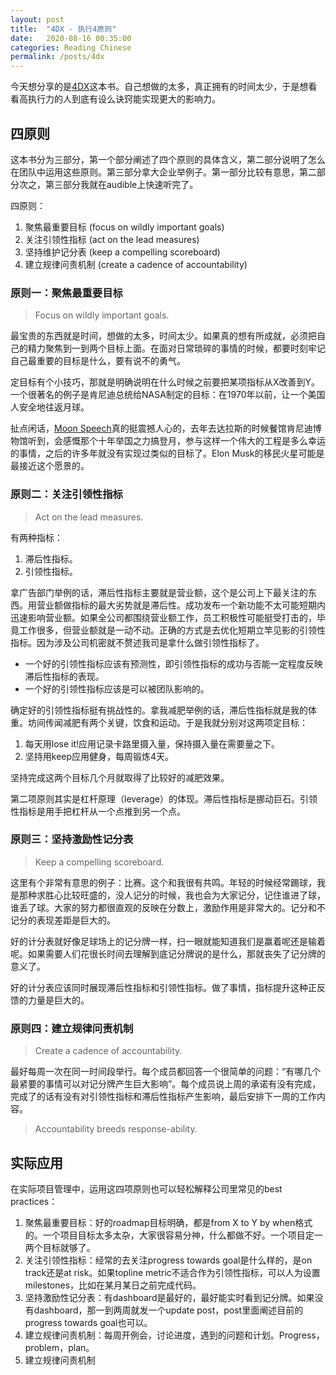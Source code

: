 ```yaml
---
layout: post
title:  "4DX - 执行4原则"
date:   2020-08-16 00:35:00
categories: Reading Chinese
permalink: /posts/4dx
---
```


今天想分享的是[4DX](https://www.amazon.com/Disciplines-Execution-Achieving-Wildly-Important/dp/1491517751)这本书。自己想做的太多，真正拥有的时间太少，于是想看看高执行力的人到底有设么诀窍能实现更大的影响力。

## 四原则

这本书分为三部分，第一个部分阐述了四个原则的具体含义，第二部分说明了怎么在团队中运用这些原则。第三部分拿大企业举例子。第一部分比较有意思，第二部分次之，第三部分我就在audible上快速听完了。

四原则：
1. 聚焦最重要目标 (focus on wildly important goals)
2. 关注引领性指标 (act on the lead measures)
3. 坚持维护记分表 (keep a compelling scoreboard)
4. 建立规律问责机制 (create a cadence of accountability)

### 原则一：聚焦最重要目标

> Focus on wildly important goals.

最宝贵的东西就是时间，想做的太多，时间太少。如果真的想有所成就，必须把自己的精力聚焦到一到两个目标上面。在面对日常琐碎的事情的时候，都要时刻牢记自己最重要的目标是什么，要有说不的勇气。

定目标有个小技巧，那就是明确说明在什么时候之前要把某项指标从X改善到Y。一个很著名的例子是肯尼迪总统给NASA制定的目标：在1970年以前，让一个美国人安全地往返月球。

扯点闲话，[Moon Speech](https://en.wikipedia.org/wiki/We_choose_to_go_to_the_Moon)真的挺震撼人心的，去年去达拉斯的时候餐馆肯尼迪博物馆听到，会感慨那个十年举国之力搞登月，参与这样一个伟大的工程是多么幸运的事情，之后的许多年就没有实现过类似的目标了。Elon Musk的移民火星可能是最接近这个愿景的。

### 原则二：关注引领性指标

> Act on the lead measures.

有两种指标：
1. 滞后性指标。
2. 引领性指标。

拿广告部门举例的话，滞后性指标主要就是营业额，这个是公司上下最关注的东西。用营业额做指标的最大劣势就是滞后性。成功发布一个新功能不太可能短期内迅速影响营业额。如果全公司都围绕营业额工作，员工积极性可能挺受打击的，毕竟工作很多，但营业额就是一动不动。正确的方式是去优化短期立竿见影的引领性指标。因为涉及公司机密就不赘述我司是拿什么做引领性指标了。

- 一个好的引领性指标应该有预测性，即引领性指标的成功与否能一定程度反映滞后性指标的表现。
- 一个好的引领性指标应该是可以被团队影响的。

确定好的引领性指标挺有挑战性的。拿我减肥举例的话，滞后性指标就是我的体重。坊间传闻减肥有两个关键，饮食和运动。于是我就分别对这两项定目标：
1. 每天用lose it!应用记录卡路里摄入量，保持摄入量在需要量之下。
2. 坚持用keep应用健身，每周锻炼4天。

坚持完成这两个目标几个月就取得了比较好的减肥效果。

第二项原则其实是杠杆原理（leverage）的体现。滞后性指标是挪动巨石。引领性指标是用手把杠杆从一个点推到另一个点。

### 原则三：坚持激励性记分表

> Keep a compelling scoreboard.

这里有个非常有意思的例子：比赛。这个和我很有共鸣。年轻的时候经常踢球，我是那种求胜心比较旺盛的，没人记分的时候，我也会为大家记分，记住谁进了球，谁丢了球。大家的努力都很直观的反映在分数上，激励作用是非常大的。记分和不记分的表现差距是巨大的。

好的计分表就好像足球场上的记分牌一样，扫一眼就能知道我们是赢着呢还是输着呢。如果需要人们花很长时间去理解到底记分牌说的是什么，那就丧失了记分牌的意义了。

好的计分表应该同时展现滞后性指标和引领性指标。做了事情，指标提升这种正反馈的力量是巨大的。

### 原则四：建立规律问责机制

> Create a cadence of accountability.

最好每周一次在同一时间段举行。每个成员都回答一个很简单的问题：“有哪几个最紧要的事情可以对记分牌产生巨大影响”。每个成员说上周的承诺有没有完成，完成了的话有没有对引领性指标和滞后性指标产生影响，最后安排下一周的工作内容。

> Accountability breeds response-ability.

## 实际应用

在实际项目管理中，运用这四项原则也可以轻松解释公司里常见的best practices：
1. 聚焦最重要目标：好的roadmap目标明确，都是from X to Y by when格式的。一个项目目标太多太杂，大家很容易分神，什么都做不好。一个项目定一两个目标就够了。
2. 关注引领性指标：经常的去关注progress towards goal是什么样的，是on track还是at risk。如果topline metric不适合作为引领性指标，可以人为设置milestones，比如在某月某日之前完成代码。
3. 坚持激励性记分表：有dashboard是最好的，最好能实时看到记分牌。如果没有dashboard，那一到两周就发一个update post，post里面阐述目前的progress towards goal也可以。
4. 建立规律问责机制：每周开例会，讨论进度，遇到的问题和计划。Progress，problem，plan。
4. 建立规律问责机制